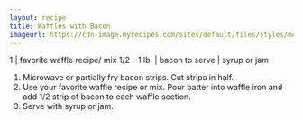 ```yaml
---
layout: recipe
title: Waffles with Bacon
imageurl: https://cdn-image.myrecipes.com/sites/default/files/styles/medium_2x/public/image/recipes/ay/05/bacon-waffles-ay-1875230-x.jpg?itok=34-GOfAF
---
```

<!-- Ingredients -->

1 | favorite waffle recipe/ mix
1/2 - 1 lb. | bacon
to serve | syrup or jam

<!-- split -->
<!-- Steps -->
1. Microwave or partially fry bacon strips. Cut strips in half.
2. Use your favorite waffle recipe or mix. Pour batter into waffle iron and add 1/2 strip of bacon to each waffle section.
3. Serve with syrup or jam.
